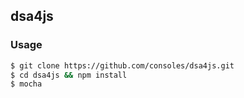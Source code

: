 ## dsa4js

### Usage

```bash
$ git clone https://github.com/consoles/dsa4js.git
$ cd dsa4js && npm install
$ mocha
```